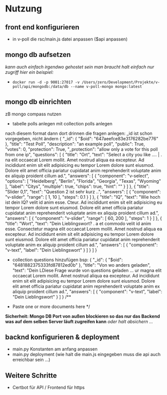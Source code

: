 # Nutzung

## front end konfigurieren
- in v-poll die rsc/main.js datei anpassen ($api anpassen)

## mongo db aufsetzen 
_kann auch einfach irgendwo gehostet sein man braucht halt einfach nur zugriff_
_hier ein beispiel:_
- `docker run -d -p 9001:27017 -v /Users/zero/Development/Projekte/v-poll/api/mongodb:/data/db --name v-poll-mongo mongo:latest`

## mongo db einrichten
zB mongo compass nutzen
- tabelle polls anlegen mit collection polls anlegen

nach diesem format dann dort drinnen die fragen anlegen:
_id ist schon vorgegeben, nicht ändern
{
  "_id": {
    "$oid": "647aeefce83e3176282be776"
  },
  "title": "Test Poll",
  "description": "an example poll",
  "public": True,
  "votes": 0,
  "protection": True, "_protection": "allow only a vote for this poll from one ip",
  "questions": [
    {
      "title": "Ort",
      "text": "Select a city you like .... | .       na elit occaecat Lorem mollit. Amet nostrud aliqua ea excepteur. Ad incididunt enim sit elit adipisicing eu tempor Lorem dolore sunt eiusmod. Dolore elit amet officia pariatur cupidatat anim reprehenderit voluptate anim ex aliquip proident cillum ad.",
      "answers": [
        {
          "component": "v-select",
          "options": [
            "Heidelberg",
            "Berlin",
            "Florida",
            "Georgia",
            "Texas",
            "Wyoming"
          ],
          "label": "Citys",
          "multiple": true,
          "chips": true,
          "hint": ""
        }
      ]
    },
    {
      "title": "Slider 0,1",
      "text": "Question 2 ist sehr kurz ..",
      "answers": [
        {
          "component": "v-slider",
          "range": [
            1,
            10
          ],
          "steps": 0.1
        }
      ]
    },
    {
      "title": "IQ",
      "text": "Wie hoch ist dein IQ?  velit id anim esse. Cteur. Ad incididunt enim sit elit adipisicing eu tempor Lorem dolore sunt eiusmod. Dolore elit amet officia pariatur cupidatat anim reprehenderit voluptate anim ex aliquip proident cillum ad.",
      "answers": [
        {
          "component": "v-slider",
          "range": [
            60,
            200
          ],
          "steps": 1
        }
      ]
    },
    {
      "title": "Wort",
      "text": "Dein Lieblingswort? . a et commodo velit id anim esse. Consectetur magna elit occaecat Lorem mollit. Amet nostrud aliqua ea excepteur. Ad incididunt enim sit elit adipisicing eu tempor Lorem dolore sunt eiusmod. Dolore elit amet officia pariatur cupidatat anim reprehenderit voluptate anim ex aliquip proident cillum ad.",
      "answers": [
        {
          "component": "v-text",
          "label": "Dein Lieblingswort"
        }
      ]
    }
  ]
}

- collection questions hinzufügen
bsp:
{
  "_id": {
    "$oid": "6481882375333fd87812ed0b"
  },
  "title": "Von wo anders geladen",
  "text": "Dein LDiese Frage wurde von questions geladen ... ur magna elit occaecat Lorem mollit. Amet nostrud aliqua ea excepteur. Ad incididunt enim sit elit adipisicing eu tempor Lorem dolore sunt eiusmod. Dolore elit amet officia pariatur cupidatat anim reprehenderit voluptate anim ex aliquip proident cillum ad.",
  "answers": [
    {
      "component": "v-text",
      "label": "Dein Lieblingswort"
    }
  ]
}
/** 
* Paste one or more documents here
*/

**Sicherheit: Mongo DB Port von außen blockieren so das nur das Backend was auf dem selben Server läuft zugreifen kann**
_oder halt absichern ..._

## backnd konfigurieren & deployment
- main.py Konstanten am anfang anpassen
- main.py deployment (wie halt die main.js eingegeben muss die api auch erreichbar sein ...)


## Weitere Schritte
- Certbot für API / Frontend für https
